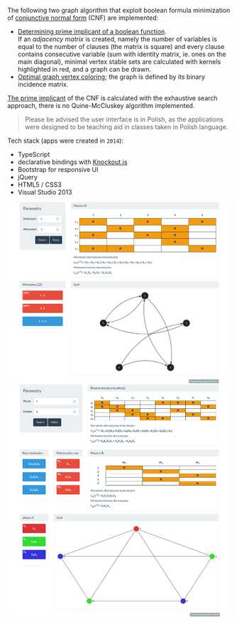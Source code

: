 The following two graph algorithm that exploit boolean formula minimization of [conjunctive normal form](https://en.wikipedia.org/wiki/Conjunctive_normal_form) (CNF) are implemented:
- [Determining prime implicant of a boolean function](https://mierzejk-wat.github.io/wak.htm).  
If an _adjacency matrix_ is created, namely the number of variables is equal to the number of clauses (the matrix is square) and every clause contains consecutive variable (sum with identity matrix, ie. ones on the main diagonal), minimal vertex stable sets are calculated with kernels highlighted in red, and a graph can be drawn.
- [Optimal graph vertex coloring](https://mierzejk-wat.github.io/index.htm); the graph is defined by its binary incidence matrix.

[The prime implicant](https://en.wikipedia.org/wiki/Implicant) of the CNF is calculated with the exhaustive search approach, there is no Quine-McCluskey algorithm implemented.
> Please be advised the user interface is in Polish, as the applications were designed to be teaching aid in classes taken in Polish language.

Tech stack (apps were created in `2014`):
- TypeScript
- declarative bindings with [Knockout.js](https://knockoutjs.com/)
- Bootstrap for responsive UI
- jQuery
- HTML5 / CSS3
- Visual Studio 2013

![Determining prime implicant](imgs/Adjacency%20Matrix.png)  
![Graph vertex coloring](imgs/Graph%20Colouring.png)
